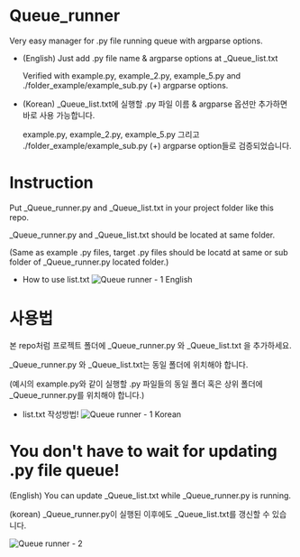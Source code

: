 # Queue_runner
Very easy manager for .py file running queue with argparse options.

* (English) Just add .py file name & argparse options at  _Queue_list.txt

   Verified with example.py, example_2.py, example_5.py and ./folder_example/example_sub.py (+) argparse options.
* (Korean) _Queue_list.txt에 실행할 .py 파일 이름 & argparse 옵션만 추가하면 바로 사용 가능합니다.

   example.py, example_2.py, example_5.py 그리고 ./folder_example/example_sub.py (+) argparse option들로 검증되었습니다.


# Instruction
Put _Queue_runner.py and _Queue_list.txt in your project folder like this repo.

_Queue_runner.py and _Queue_list.txt should be located at same folder.

(Same as example .py files, target .py files should be locatd at same or sub folder of _Queue_runner.py located folder.)

* How to use list.txt
![Queue runner - 1 English](https://user-images.githubusercontent.com/103981195/220280777-0eac5c15-d86e-405b-8d96-d3067cc08b7d.PNG)




# 사용법
본 repo처럼 프로젝트 폴더에 _Queue_runner.py 와 _Queue_list.txt 을 추가하세요.
 
_Queue_runner.py 와 _Queue_list.txt는 동일 폴더에 위치해야 합니다.

(예시의 example.py와 같이 실행할 .py 파일들의 동일 폴더 혹은 상위 폴더에 _Queue_runner.py를 위치해야 합니다.)

* list.txt 작성방법!
![Queue runner - 1 Korean](https://user-images.githubusercontent.com/103981195/220280799-e8f402c8-a823-40c7-ac53-cf6946797c5d.PNG)



# You don't have to wait for updating .py file queue!
(English) You can update _Queue_list.txt while _Queue_runner.py is running.

(korean) _Queue_runner.py이 실행된 이후에도 _Queue_list.txt를 갱신할 수 있습니다.

![Queue runner - 2](https://user-images.githubusercontent.com/103981195/220280832-38b800f0-b69e-406e-9435-9bef8a3ba40b.PNG)
